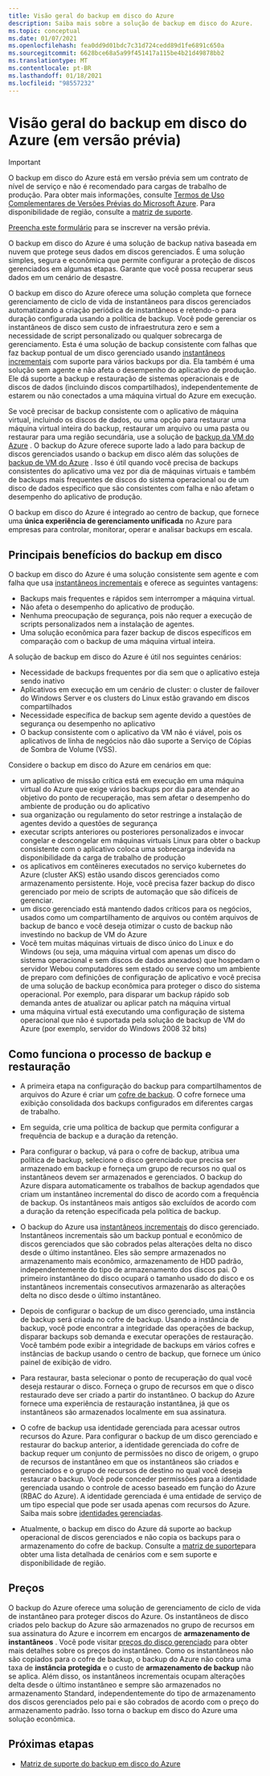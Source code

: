 ```yaml
---
title: Visão geral do backup em disco do Azure
description: Saiba mais sobre a solução de backup em disco do Azure.
ms.topic: conceptual
ms.date: 01/07/2021
ms.openlocfilehash: fea0dd9d01bdc7c31d724cedd89d1fe6891c650a
ms.sourcegitcommit: 6628bce68a5a99f451417a115be4b21d49878bb2
ms.translationtype: MT
ms.contentlocale: pt-BR
ms.lasthandoff: 01/18/2021
ms.locfileid: "98557232"
---
```

# <a name="overview-of-azure-disk-backup-in-preview"></a>Visão geral do backup em disco do Azure (em versão prévia)

>[!IMPORTANT]
>O backup em disco do Azure está em versão prévia sem um contrato de nível de serviço e não é recomendado para cargas de trabalho de produção. Para obter mais informações, consulte [Termos de Uso Complementares de Versões Prévias do Microsoft Azure](https://azure.microsoft.com/support/legal/preview-supplemental-terms/). Para disponibilidade de região, consulte a [matriz de suporte](disk-backup-support-matrix.md).
>
>[Preencha este formulário](https://forms.office.com/Pages/ResponsePage.aspx?id=v4j5cvGGr0GRqy180BHbR1vE8L51DIpDmziRt_893LVUNFlEWFJBN09PTDhEMjVHS05UWFkxUlUzUS4u) para se inscrever na versão prévia.

O backup em disco do Azure é uma solução de backup nativa baseada em nuvem que protege seus dados em discos gerenciados. É uma solução simples, segura e econômica que permite configurar a proteção de discos gerenciados em algumas etapas. Garante que você possa recuperar seus dados em um cenário de desastre.

O backup em disco do Azure oferece uma solução completa que fornece gerenciamento de ciclo de vida de instantâneos para discos gerenciados automatizando a criação periódica de instantâneos e retendo-o para duração configurada usando a política de backup. Você pode gerenciar os instantâneos de disco sem custo de infraestrutura zero e sem a necessidade de script personalizado ou qualquer sobrecarga de gerenciamento. Esta é uma solução de backup consistente com falhas que faz backup pontual de um disco gerenciado usando [instantâneos incrementais](https://docs.microsoft.com/azure/virtual-machines/windows/disks-incremental-snapshots) com suporte para vários backups por dia. Ela também é uma solução sem agente e não afeta o desempenho do aplicativo de produção. Ele dá suporte a backup e restauração de sistemas operacionais e de discos de dados (incluindo discos compartilhados), independentemente de estarem ou não conectados a uma máquina virtual do Azure em execução.

Se você precisar de backup consistente com o aplicativo de máquina virtual, incluindo os discos de dados, ou uma opção para restaurar uma máquina virtual inteira do backup, restaurar um arquivo ou uma pasta ou restaurar para uma região secundária, use a solução de [backup da VM do Azure](backup-azure-vms-introduction.md) . O backup do Azure oferece suporte lado a lado para backup de discos gerenciados usando o backup em disco além das soluções de [backup de VM do Azure](https://docs.microsoft.com/azure/backup/backup-azure-vms-introduction) . Isso é útil quando você precisa de backups consistentes do aplicativo uma vez por dia de máquinas virtuais e também de backups mais frequentes de discos do sistema operacional ou de um disco de dados específico que são consistentes com falha e não afetam o desempenho do aplicativo de produção.

O backup em disco do Azure é integrado ao centro de backup, que fornece uma **única experiência de gerenciamento unificada** no Azure para empresas para controlar, monitorar, operar e analisar backups em escala.

## <a name="key-benefits-of-disk-backup"></a>Principais benefícios do backup em disco

O backup em disco do Azure é uma solução consistente sem agente e com falha que usa [instantâneos incrementais](https://docs.microsoft.com/azure/virtual-machines/windows/disks-incremental-snapshots) e oferece as seguintes vantagens:

- Backups mais frequentes e rápidos sem interromper a máquina virtual.
- Não afeta o desempenho do aplicativo de produção.
- Nenhuma preocupação de segurança, pois não requer a execução de scripts personalizados nem a instalação de agentes.
- Uma solução econômica para fazer backup de discos específicos em comparação com o backup de uma máquina virtual inteira.

A solução de backup em disco do Azure é útil nos seguintes cenários:

- Necessidade de backups frequentes por dia sem que o aplicativo esteja sendo inativo
- Aplicativos em execução em um cenário de cluster: o cluster de failover do Windows Server e os clusters do Linux estão gravando em discos compartilhados
- Necessidade específica de backup sem agente devido a questões de segurança ou desempenho no aplicativo
- O backup consistente com o aplicativo da VM não é viável, pois os aplicativos de linha de negócios não dão suporte a Serviço de Cópias de Sombra de Volume (VSS).

Considere o backup em disco do Azure em cenários em que:

- um aplicativo de missão crítica está em execução em uma máquina virtual do Azure que exige vários backups por dia para atender ao objetivo do ponto de recuperação, mas sem afetar o desempenho do ambiente de produção ou do aplicativo
- sua organização ou regulamento do setor restringe a instalação de agentes devido a questões de segurança
- executar scripts anteriores ou posteriores personalizados e invocar congelar e descongelar em máquinas virtuais Linux para obter o backup consistente com o aplicativo coloca uma sobrecarga indevida na disponibilidade da carga de trabalho de produção
- os aplicativos em contêineres executados no serviço kubernetes do Azure (cluster AKS) estão usando discos gerenciados como armazenamento persistente. Hoje, você precisa fazer backup do disco gerenciado por meio de scripts de automação que são difíceis de gerenciar.
- um disco gerenciado está mantendo dados críticos para os negócios, usados como um compartilhamento de arquivos ou contém arquivos de backup de banco e você deseja otimizar o custo de backup não investindo no backup de VM do Azure
- Você tem muitas máquinas virtuais de disco único do Linux e do Windows (ou seja, uma máquina virtual com apenas um disco do sistema operacional e sem discos de dados anexados) que hospedam o servidor Webou computadores sem estado ou serve como um ambiente de preparo com definições de configuração de aplicativo e você precisa de uma solução de backup econômica para proteger o disco do sistema operacional. Por exemplo, para disparar um backup rápido sob demanda antes de atualizar ou aplicar patch na máquina virtual
- uma máquina virtual está executando uma configuração de sistema operacional que não é suportada pela solução de backup de VM do Azure (por exemplo, servidor do Windows 2008 32 bits)

## <a name="how-the-backup-and-restore-process-works"></a>Como funciona o processo de backup e restauração

- A primeira etapa na configuração do backup para compartilhamentos de arquivos do Azure é criar um [cofre de backup](backup-vault-overview.md). O cofre fornece uma exibição consolidada dos backups configurados em diferentes cargas de trabalho.

- Em seguida, crie uma política de backup que permita configurar a frequência de backup e a duração da retenção.

- Para configurar o backup, vá para o cofre de backup, atribua uma política de backup, selecione o disco gerenciado que precisa ser armazenado em backup e forneça um grupo de recursos no qual os instantâneos devem ser armazenados e gerenciados. O backup do Azure dispara automaticamente os trabalhos de backup agendados que criam um instantâneo incremental do disco de acordo com a frequência de backup. Os instantâneos mais antigos são excluídos de acordo com a duração da retenção especificada pela política de backup.

- O backup do Azure usa [instantâneos incrementais](https://docs.microsoft.com/azure/virtual-machines/windows/disks-incremental-snapshots-portal#restrictions) do disco gerenciado. Instantâneos incrementais são um backup pontual e econômico de discos gerenciados que são cobrados pelas alterações delta no disco desde o último instantâneo. Eles são sempre armazenados no armazenamento mais econômico, armazenamento de HDD padrão, independentemente do tipo de armazenamento dos discos pai. O primeiro instantâneo do disco ocupará o tamanho usado do disco e os instantâneos incrementais consecutivos armazenarão as alterações delta no disco desde o último instantâneo.

- Depois de configurar o backup de um disco gerenciado, uma instância de backup será criada no cofre de backup. Usando a instância de backup, você pode encontrar a integridade das operações de backup, disparar backups sob demanda e executar operações de restauração. Você também pode exibir a integridade de backups em vários cofres e instâncias de backup usando o centro de backup, que fornece um único painel de exibição de vidro.

- Para restaurar, basta selecionar o ponto de recuperação do qual você deseja restaurar o disco. Forneça o grupo de recursos em que o disco restaurado deve ser criado a partir do instantâneo. O backup do Azure fornece uma experiência de restauração instantânea, já que os instantâneos são armazenados localmente em sua assinatura.

- O cofre de backup usa identidade gerenciada para acessar outros recursos do Azure. Para configurar o backup de um disco gerenciado e restaurar do backup anterior, a identidade gerenciada do cofre de backup requer um conjunto de permissões no disco de origem, o grupo de recursos de instantâneo em que os instantâneos são criados e gerenciados e o grupo de recursos de destino no qual você deseja restaurar o backup. Você pode conceder permissões para a identidade gerenciada usando o controle de acesso baseado em função do Azure (RBAC do Azure). A identidade gerenciada é uma entidade de serviço de um tipo especial que pode ser usada apenas com recursos do Azure. Saiba mais sobre [identidades gerenciadas](https://docs.microsoft.com/azure/active-directory/managed-identities-azure-resources/overview).

- Atualmente, o backup em disco do Azure dá suporte ao backup operacional de discos gerenciados e não copia os backups para o armazenamento do cofre de backup. Consulte a [matriz de suporte](disk-backup-support-matrix.md)para obter uma lista detalhada de cenários com e sem suporte e disponibilidade de região.

## <a name="pricing"></a>Preços

O backup do Azure oferece uma solução de gerenciamento de ciclo de vida de instantâneo para proteger discos do Azure. Os instantâneos de disco criados pelo backup do Azure são armazenados no grupo de recursos em sua assinatura do Azure e incorrem em encargos de **armazenamento de instantâneos** . Você pode visitar [preços do disco gerenciado](https://azure.microsoft.com/pricing/details/managed-disks/) para obter mais detalhes sobre os preços do instantâneo. Como os instantâneos não são copiados para o cofre de backup, o backup do Azure não cobra uma taxa de **instância protegida** e o custo de **armazenamento de backup** não se aplica. Além disso, os instantâneos incrementais ocupam alterações delta desde o último instantâneo e sempre são armazenados no armazenamento Standard, independentemente do tipo de armazenamento dos discos gerenciados pelo pai e são cobrados de acordo com o preço do armazenamento padrão. Isso torna o backup em disco do Azure uma solução econômica.

## <a name="next-steps"></a>Próximas etapas

- [Matriz de suporte do backup em disco do Azure](disk-backup-support-matrix.md)
